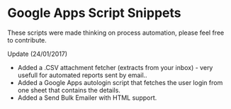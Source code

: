 # Google Apps Script Snippets
These scripts were made thinking on process automation, please feel free to contribute.

Update (24/01/2017)
- Added a .CSV attachment fetcher (extracts from your inbox) - very usefull for automated reports sent by email..
- Added a Google Apps autologin script that fetches the user login from one sheet that contains the details.
- Added a Send Bulk Emailer with HTML support.
